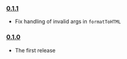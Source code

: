 ### [0.1.1](https://github.com/xsolla/money-formatter/releases/tag/v0.1.1)

- Fix handling of invalid args in `formatToHTML`

### [0.1.0](https://github.com/xsolla/money-formatter/releases/tag/v0.1.0)

- The first release
